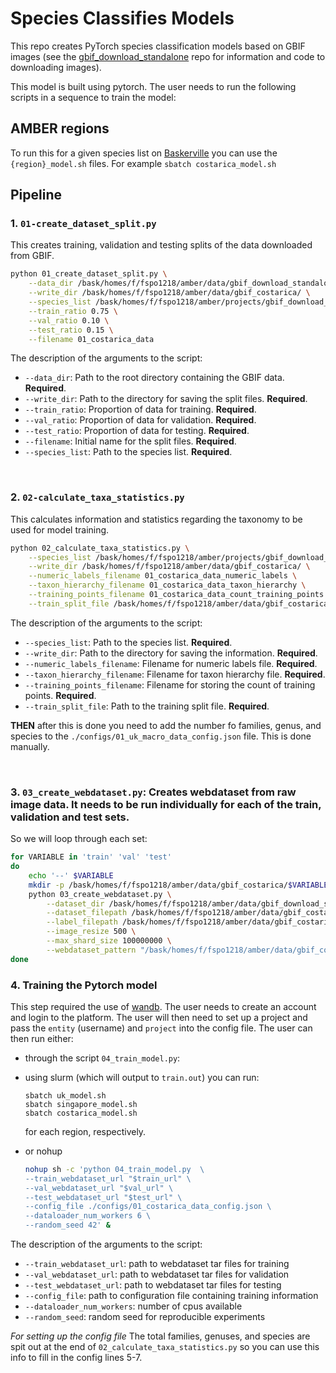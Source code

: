 # Species Classifies Models

This repo creates PyTorch species classification models based on GBIF images (see the [gbif_download_standalone](https://github.com/AMI-trap/gbif_download_standalone) repo for information and code to downloading images).  

This model is built using pytorch. The user needs to run the following scripts in a sequence to train the model:


## AMBER regions

To run this for a given species list on [Baskerville](https://docs.baskerville.ac.uk/) you can use the `{region}_model.sh` files. 
For example `sbatch costarica_model.sh`

## Pipeline

### 1. `01-create_dataset_split.py`

This creates training, validation and testing splits of the data downloaded from GBIF.

```bash
python 01_create_dataset_split.py \
    --data_dir /bask/homes/f/fspo1218/amber/data/gbif_download_standalone/gbif_images/ \
    --write_dir /bask/homes/f/fspo1218/amber/data/gbif_costarica/ \
    --species_list /bask/homes/f/fspo1218/amber/projects/gbif_download_standalone/species_checklists/costarica-moths-keys-nodup.csv \
    --train_ratio 0.75 \
    --val_ratio 0.10 \
    --test_ratio 0.15 \
    --filename 01_costarica_data
```

The description of the arguments to the script:
* `--data_dir`: Path to the root directory containing the GBIF data. **Required**.
* `--write_dir`: Path to the directory for saving the split files. **Required**.
* `--train_ratio`: Proportion of data for training. **Required**.
* `--val_ratio`: Proportion of data for validation. **Required**.
* `--test_ratio`: Proportion of data for testing. **Required**.
* `--filename`: Initial name for the split files. **Required**.
* `--species_list`: Path to the species list. **Required**.

<br>

### 2. `02-calculate_taxa_statistics.py`

This calculates information and statistics regarding the taxonomy to be used for model training.

```bash
python 02_calculate_taxa_statistics.py \
    --species_list /bask/homes/f/fspo1218/amber/projects/gbif_download_standalone/species_checklists/costarica-moths-keys-nodup.csv \
    --write_dir /bask/homes/f/fspo1218/amber/data/gbif_costarica/ \
    --numeric_labels_filename 01_costarica_data_numeric_labels \
    --taxon_hierarchy_filename 01_costarica_data_taxon_hierarchy \
    --training_points_filename 01_costarica_data_count_training_points \
    --train_split_file /bask/homes/f/fspo1218/amber/data/gbif_costarica/01_costarica_data-train-split.csv
```

The description of the arguments to the script:
* `--species_list`: Path to the species list. **Required**.
* `--write_dir`: Path to the directory for saving the information. **Required**.
* `--numeric_labels_filename`: Filename for numeric labels file. **Required**.
* `--taxon_hierarchy_filename`: Filename for taxon hierarchy file. **Required**.
* `--training_points_filename`: Filename for storing the count of training points. **Required**.
* `--train_split_file`: Path to the training split file. **Required**.

**THEN** after this is done you need to add the number fo families, genus, and species to the `./configs/01_uk_macro_data_config.json` file. This is done manually.

<br>

### 3. `03_create_webdataset.py`: Creates webdataset from raw image data. It needs to be run individually for each of the train, validation and test sets.

So we will loop through each set:

```bash
for VARIABLE in 'train' 'val' 'test'
do
    echo '--' $VARIABLE
    mkdir -p /bask/homes/f/fspo1218/amber/data/gbif_costarica/$VARIABLE
    python 03_create_webdataset.py \
        --dataset_dir /bask/homes/f/fspo1218/amber/data/gbif_download_standalone/gbif_images/ \
        --dataset_filepath /bask/homes/f/fspo1218/amber/data/gbif_costarica/01_costarica_data-$VARIABLE-split.csv \
        --label_filepath /bask/homes/f/fspo1218/amber/data/gbif_costarica/01_costarica_data_numeric_labels.json \
        --image_resize 500 \
        --max_shard_size 100000000 \
        --webdataset_pattern "/bask/homes/f/fspo1218/amber/data/gbif_costarica/$VARIABLE/$VARIABLE-500-%06d.tar"
done
```

### 4. Training the Pytorch model

This step required the use of [wandb](https://wandb.ai/site). The user needs to create an account and login to the platform. The user will then need to set up a project and pass the `entity` (username) and `project` into the config file. The user can then run either: 
- through the script `04_train_model.py`:

- using slurm (which will output to `train.out`) you can run:
    ```
    sbatch uk_model.sh
    sbatch singapore_model.sh
    sbatch costarica_model.sh
    ```
    
    for each region, respectively.
    
- or nohup
    ```bash
    nohup sh -c 'python 04_train_model.py  \
    --train_webdataset_url "$train_url" \
    --val_webdataset_url "$val_url" \
    --test_webdataset_url "$test_url" \
    --config_file ./configs/01_costarica_data_config.json \
    --dataloader_num_workers 6 \
    --random_seed 42' &
    ```


The description of the arguments to the script:

* `--train_webdataset_url`: path to webdataset tar files for training
* `--val_webdataset_url`: path to webdataset tar files for validation
* `--test_webdataset_url`: path to webdataset tar files for testing
* `--config_file`: path to configuration file containing training information
* `--dataloader_num_workers`: number of cpus available
* `--random_seed`: random seed for reproducible experiments

*For setting up the config file* The total families, genuses, and species are spit out at the end of `02_calculate_taxa_statistics.py` so you can use this info to fill in the config lines 5-7.


